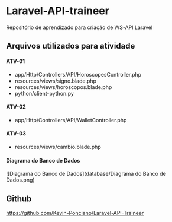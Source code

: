 # Laravel-API-traineer
 Repositório de aprendizado para criação de WS-API Laravel

## Arquivos utilizados para atividade
#### ATV-01
- app/Http/Controllers/API/HoroscopesController.php
- resources/views/signo.blade.php
- resources/views/horoscopos.blade.php
- python/client-python.py

#### ATV-02
- app/Http/Controllers/API/WalletController.php

#### ATV-03
- resources/views/cambio.blade.php

#### Diagrama do Banco de Dados
![Diagrama do Banco de Dados](database/Diagrama do Banco de Dados.png)

## Github
https://github.com/Kevin-Ponciano/Laravel-API-Traineer

